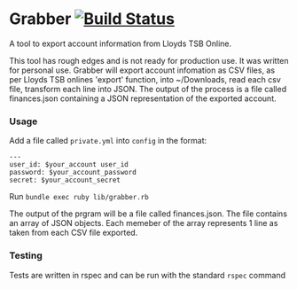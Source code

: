 # Grabber [![Build Status](https://travis-ci.org/cghsystems/grabber.svg?branch=master)](https://travis-ci.org/cghsystems/grabber)

A tool to export account information from Lloyds TSB Online.

This tool has rough edges and is not ready for production use. It was written for personal use. Grabber will export account infomation as CSV files, as per Lloyds TSB onlines 'export' function, into ~/Downloads, read each csv file, transform each line into JSON. The output of the process is a file called finances.json containing a JSON representation of the exported account.

### Usage

Add a file called `private.yml` into `config` in the format:
```
---
user_id: $your_account user_id
password: $your_account_password
secret: $your_account_secret
```

Run `bundle exec ruby lib/grabber.rb`

The output of the prgram will be a file called finances.json. The file contains an array of JSON objects. Each memeber of the array represents 1 line as taken from each CSV file exported.


### Testing 
Tests are written in rspec and can be run with the standard `rspec` command
